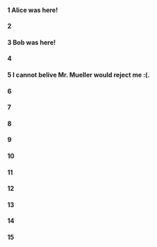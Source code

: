 #### 1 Alice was here!  
#### 2
#### 3 Bob was here!  
#### 4
#### 5 I cannot belive Mr. Mueller would reject me :(.  
#### 6
#### 7
#### 8
#### 9
#### 10
#### 11
#### 12
#### 13
#### 14
#### 15